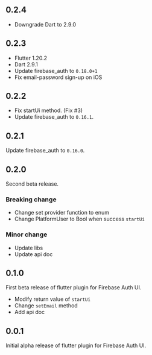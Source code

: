 ## 0.2.4

- Downgrade Dart to 2.9.0

## 0.2.3

- Flutter 1.20.2
- Dart 2.9.1
- Update firebase_auth to `0.18.0+1`
- Fix email-password sign-up on iOS

## 0.2.2

- Fix startUi method. (Fix #3)
- Update firebase_auth to `0.16.1`.

## 0.2.1

Update firebase_auth to `0.16.0`.

## 0.2.0

Second beta release.

### Breaking change

- Change set provider function to enum
- Change PlatformUser to Bool when success `startUi`

### Minor change

- Update libs
- Update api doc

## 0.1.0

First beta release of flutter plugin for Firebase Auth UI.

- Modify return value of `startUi` 
- Change `setEmail` method
- Add api doc

## 0.0.1

Initial alpha release of flutter plugin for Firebase Auth UI.
